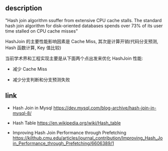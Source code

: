 ## description

"Hash join algorithm ssuffer from extensive CPU cache stalls. The standard hash join algorithm for disk-oriented databases spends over 73% of its user time stalled on CPU cache misses" 

HashJoin 的主要性能影响因素是 Cache Miss, 其次是计算开销(代码分支预测, Hash 函数计算, Key 值比较) 

当前学术界和工程实现主要是从下面两个点出发来优化 HashJoin 性能: 

- 减少 Cache Miss 

- 减少分支判断和分支预测失败 

## link

- Hash Join in Mysql https://dev.mysql.com/blog-archive/hash-join-in-mysql-8/

- Hash Table https://en.wikipedia.org/wiki/Hash_table

- Improving Hash Join Performance through Prefetching https://kilthub.cmu.edu/articles/journal_contribution/Improving_Hash_Join_Performance_through_Prefetching/6606389/1

